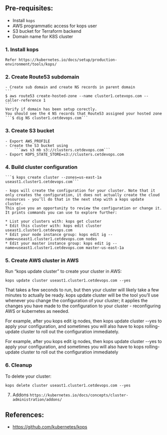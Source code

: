 ## Pre-requisites: 
- Install `kops`  
- AWS programmatic access for kops user 
- S3 bucket for Terraform backend
- Domain name for K8S cluster 

### 1. Install kops 
    Refer https://kubernetes.io/docs/setup/production-environment/tools/kops/ 

### 2. Create Route53 subdomain 
    - Create sub domain and create NS records in parent domain
    ```
    $ aws route53 create-hosted-zone --name cluster1.cetevops.com --caller-reference 1
    ```
    Verify if domain has been setup corectly. 
    You should see the 4 NS records that Route53 assigned your hosted zone
    ```$ dig NS cluster1.cetdevops.com```

 ### 3. Create S3 bucket
    - Export AWS_PROFILE
    - Create the S3 bucket using 
        ```aws s3 mb s3://clusters.cetdevops.com```
    - Export KOPS_STATE_STORE=s3://clusters.cetdevops.com
    
### 4. Build cluster configuration    
    ```$ kops create cluster --zones=us-east-1a useast1.cluster1.cetdevops.com```
    
    - kops will create the configuration for your cluster. Note that it only creates the configuration, it does not actually create the cloud resources - you’ll do that in the next step with a kops update cluster. 
    This give you an opportunity to review the configuration or change it.
    It prints commands you can use to explore further:

    * List your clusters with: kops get cluster
    * Edit this cluster with: kops edit cluster useast1.cluster1.cetdevops.com
    * Edit your node instance group: kops edit ig --name=useast1.cluster1.cetdevops.com nodes
    * Edit your master instance group: kops edit ig --name=useast1.cluster1.cetdevops.com master-us-east-1a
    
### 5. Create AWS cluster in AWS
   
   Run “kops update cluster” to create your cluster in AWS:
   
   ```kops update cluster useast1.cluster1.cetdevops.com --yes```
   
   That takes a few seconds to run, but then your cluster will likely take a few minutes to actually be ready. 
   kops update cluster will be the tool you’ll use whenever you change the configuration of your cluster; 
   it applies the changes you have made to the configuration to your cluster - reconfiguring AWS or kubernetes as needed.
   
   For example, after you kops edit ig nodes, then kops update cluster --yes to apply your configuration, 
   and sometimes you will also have to kops rolling-update cluster to roll out the configuration immediately.   
   
   For example, after you kops edit ig nodes, then kops update cluster --yes to apply your configuration, and sometimes 
   you will also have to kops rolling-update cluster to roll out the configuration immediately
   
### 6. Cleanup

   To delete your cluster: 
   
   ```kops delete cluster useast1.cluster1.cetdevops.com --yes```
   
7. Addons
    ```https://kubernetes.io/docs/concepts/cluster-administration/addons/```   


## References: 
- https://github.com/kubernetes/kops    